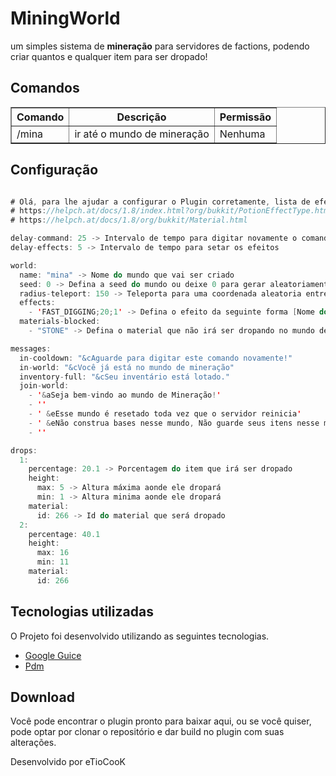# MiningWorld
um simples sistema de <b>mineração</b> para servidores de factions, podendo criar quantos e qualquer item para ser dropado!

## Comandos
<table border="1" style="border-collapse: collapse">
<tr>
<th>Comando</th> <th>Descrição</th> <th>Permissão</th>
</tr>
<tr>
<td>/mina</td> <td>ir até o mundo de mineração</td> <td>Nenhuma</td>
</tr>
</table>

## Configuração
```java 

# Olá, para lhe ajudar a configurar o Plugin corretamente, lista de efeitos e materiais abaixo!
# https://helpch.at/docs/1.8/index.html?org/bukkit/PotionEffectType.html
# https://helpch.at/docs/1.8/org/bukkit/Material.html

delay-command: 25 -> Intervalo de tempo para digitar novamente o comando
delay-effects: 5 -> Intervalo de tempo para setar os efeitos

world:
  name: "mina" -> Nome do mundo que vai ser criado
  seed: 0 -> Defina a seed do mundo ou deixe 0 para gerar aleatoriamente
  radius-teleport: 150 -> Teleporta para uma coordenada aleatoria entre 0 e 150
  effects:
    - 'FAST_DIGGING;20;1' -> Defina o efeito da seguinte forma [Nome do efeito;duração;nivel]
  materials-blocked: 
    - "STONE" -> Defina o material que não irá ser dropando no mundo de mineração

messages:
  in-cooldown: "&cAguarde para digitar este comando novamente!"
  in-world: "&cVocê já está no mundo de mineração"
  inventory-full: "&cSeu inventário está lotado."
  join-world:
    - '&aSeja bem-vindo ao mundo de Mineração!'
    - ''
    - ' &eEsse mundo é resetado toda vez que o servidor reinicia'
    - ' &eNão construa bases nesse mundo, Não guarde seus itens nesse mundo'
    - ''

drops:
  1:
    percentage: 20.1 -> Porcentagem do item que irá ser dropado
    height:
      max: 5 -> Altura máxima aonde ele dropará
      min: 1 -> Altura minima aonde ele dropará
    material:
      id: 266 -> Id do material que será dropado
  2:
    percentage: 40.1
    height:
      max: 16
      min: 11
    material:
      id: 266
```

## Tecnologias utilizadas
O Projeto foi desenvolvido utilizando as seguintes tecnologias.

- [Google Guice](https://github.com/google/guice)
- [Pdm](https://github.com/knightzmc/pdm)

## Download
Você pode encontrar o plugin pronto para baixar aqui, ou se você quiser, pode optar por clonar o repositório e dar build no plugin com suas alterações.

Desenvolvido por eTioCooK
